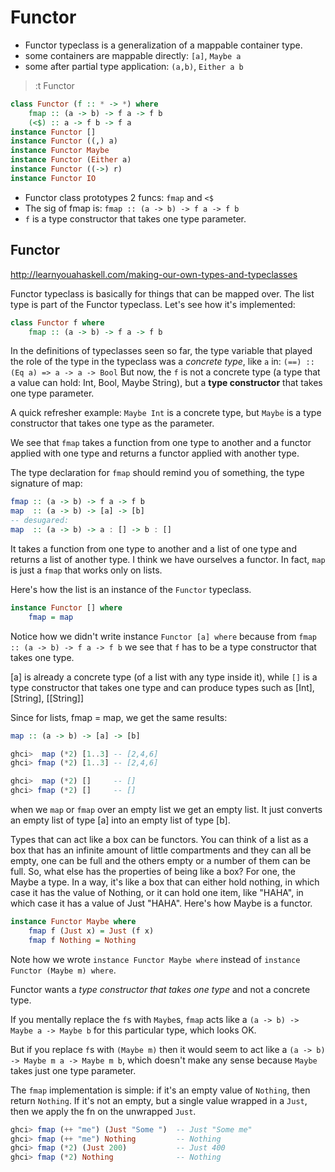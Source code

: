 # Functor

- Functor typeclass is a generalization of a mappable container type.
- some containers are mappable directly: `[a]`, `Maybe a`
- some after partial type application: `(a,b)`, `Either a b`



>:t Functor
```hs
class Functor (f :: * -> *) where
    fmap :: (a -> b) -> f a -> f b
    (<$) :: a -> f b -> f a
instance Functor []
instance Functor ((,) a)
instance Functor Maybe
instance Functor (Either a)
instance Functor ((->) r)
instance Functor IO
```

- Functor class prototypes 2 funcs: `fmap` and `<$`
- The sig of fmap is: `fmap :: (a -> b) -> f a -> f b`
- `f` is a type constructor that takes one type parameter.


## Functor

http://learnyouahaskell.com/making-our-own-types-and-typeclasses

Functor typeclass is basically for things that can be mapped over. The list type is part of the Functor typeclass. Let's see how it's implemented:

```hs
class Functor f where  
    fmap :: (a -> b) -> f a -> f b
```

In the definitions of typeclasses seen so far, the type variable that played
the role of the type in the typeclass was a *concrete type*, like `a` in:
    `(==) :: (Eq a) => a -> a -> Bool`
But now, the `f` is not a concrete type (a type that a value can hold: Int, Bool, Maybe String), but a **type constructor** that takes one type parameter.

A quick refresher example: `Maybe Int` is a concrete type, but `Maybe` is a type constructor that takes one type as the parameter.

We see that `fmap` takes a function from one type to another and a functor applied with one type and returns a functor applied with another type.

The type declaration for `fmap` should remind you of something, the type signature of map:

```hs
fmap :: (a -> b) -> f a -> f b
map  :: (a -> b) -> [a] -> [b]
-- desugared:
map  :: (a -> b) -> a : [] -> b : []
```

It takes a function from one type to another and a list of one type and returns a list of another type. I think we have ourselves a functor. 
In fact, `map` is just a `fmap` that works only on lists. 

Here's how the list is an instance of the `Functor` typeclass.

```hs
instance Functor [] where
    fmap = map
```

Notice how we didn't write instance 
`Functor [a] where` 
because from 
`fmap :: (a -> b) -> f a -> f b` 
we see that `f` has to be a type constructor that takes one type.

[a] is already a concrete type (of a list with any type inside it), 
while `[]` is a type constructor that takes one type and can produce types such as [Int], [String], [[String]]


Since for lists, fmap = map, we get the same results:

```hs
map :: (a -> b) -> [a] -> [b]

ghci>  map (*2) [1..3] -- [2,4,6]
ghci> fmap (*2) [1..3] -- [2,4,6]

ghci>  map (*2) []     -- []
ghci> fmap (*2) []     -- []
```

when we `map` or `fmap` over an empty list we get an empty list. It just converts an empty list of type [a] into an empty list of type [b].

Types that can act like a box can be functors. You can think of a list as a box that has an infinite amount of little compartments and they can all be empty, one can be full and the others empty or a number of them can be full. So, what else has the properties of being like a box? For one, the Maybe a type. In a way, it's like a box that can either hold nothing, in which case it has the value of Nothing, or it can hold one item, like "HAHA", in which case it has a value of Just "HAHA". Here's how Maybe is a functor.

```hs
instance Functor Maybe where
    fmap f (Just x) = Just (f x)
    fmap f Nothing = Nothing
```

Note how we wrote `instance Functor Maybe where` instead of 
`instance Functor (Maybe m) where`.

Functor wants a *type constructor that takes one type* and not a concrete type. 

If you mentally replace the `f`s with `Maybe`s, 
`fmap` acts like a 
`(a -> b) -> Maybe a -> Maybe b` 
for this particular type, which looks OK.

But if you replace `f`s with `(Maybe m)` 
then it would seem to act like a 
`(a -> b) -> Maybe m a -> Maybe m b`, 
which doesn't make any sense because 
`Maybe` takes just one type parameter.


The `fmap` implementation is simple: 
if it's an empty value of `Nothing`, 
  then return `Nothing`. 
If it's not an empty, but a single value wrapped in a `Just`, 
  then we apply the fn on the unwrapped `Just`.

```hs
ghci> fmap (++ "me") (Just "Some ")  -- Just "Some me"
ghci> fmap (++ "me") Nothing         -- Nothing
ghci> fmap (*2) (Just 200)           -- Just 400
ghci> fmap (*2) Nothing              -- Nothing
```
